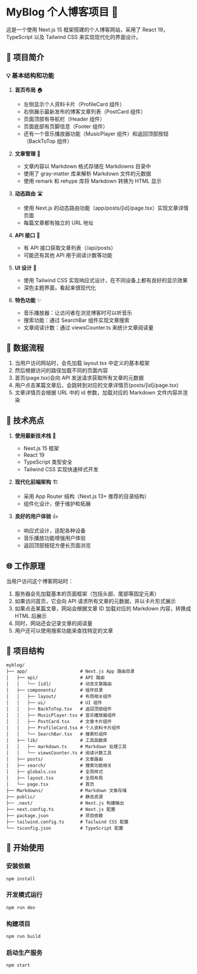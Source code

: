 # MyBlog 个人博客项目 🚀

这是一个使用 Next.js 15 框架搭建的个人博客网站，采用了 React 19，TypeScript 以及 Tailwind CSS 来实现现代化的界面设计。

## 🌈 项目简介

### 💡 基本结构和功能

1. **首页布局** 🏠
   - 左侧显示个人资料卡片（ProfileCard 组件）
   - 右侧展示最新发布的博客文章列表（PostCard 组件）
   - 页面顶部有导航栏（Header 组件）
   - 页面底部有页脚信息（Footer 组件）
   - 还有一个音乐播放器功能（MusicPlayer 组件）和返回顶部按钮（BackToTop 组件）

2. **文章管理** 📝
   - 文章内容以 Markdown 格式存储在 Markdowns 目录中
   - 使用了 gray-matter 库来解析 Markdown 文件的元数据
   - 使用 remark 和 rehype 库将 Markdown 转换为 HTML 显示

3. **动态路由** 🛣️
   - 使用 Next.js 的动态路由功能（app/posts/[id]/page.tsx）实现文章详情页面
   - 每篇文章都有独立的 URL 地址

4. **API 接口** 🔌
   - 有 API 接口获取文章列表（/api/posts）
   - 可能还有其他 API 用于阅读计数等功能

5. **UI 设计** 🎨
   - 使用 Tailwind CSS 实现响应式设计，在不同设备上都有良好的显示效果
   - 深色主题界面，看起来很现代化

6. **特色功能** ✨
   - 音乐播放器：让访问者在浏览博客时可以听音乐
   - 搜索功能：通过 SearchBar 组件实现文章搜索
   - 文章阅读计数：通过 viewsCounter.ts 来统计文章阅读量

## 🔄 数据流程

1. 当用户访问网站时，会先加载 layout.tsx 中定义的基本框架
2. 然后根据访问的路径加载不同的页面内容
3. 首页(page.tsx)会向 API 发送请求获取所有文章的元数据
4. 用户点击某篇文章后，会跳转到对应的文章详情页(posts/[id]/page.tsx)
5. 文章详情页会根据 URL 中的 id 参数，加载对应的 Markdown 文件内容并渲染

## 📱 技术亮点

1. **使用最新技术栈** 🚀
   - Next.js 15 框架
   - React 19
   - TypeScript 类型安全
   - Tailwind CSS 实现快速样式开发

2. **现代化前端架构** 🏗️
   - 采用 App Router 结构（Next.js 13+ 推荐的目录结构）
   - 组件化设计，便于维护和拓展

3. **良好的用户体验** 👍
   - 响应式设计，适配各种设备
   - 音乐播放功能增强用户体验
   - 返回顶部按钮方便长页面浏览

## 🌐 工作原理

当用户访问这个博客网站时：
1. 服务器会先加载基本的页面框架（包括头部、尾部等固定元素）
2. 如果访问首页，它会向 API 请求所有文章的元数据，并以卡片形式展示
3. 如果点击某篇文章，网站会根据文章 ID 加载对应的 Markdown 内容，转换成 HTML 后展示
4. 同时，网站还会记录文章的阅读量
5. 用户还可以使用搜索功能来查找特定的文章

## 📂 项目结构

```
myblog/
├── app/                    # Next.js App 路由目录
│   ├── api/                # API 路由
│   │   └── [id]/           # 动态文章路由
│   ├── components/         # 组件目录
│   │   ├── layout/         # 布局相关组件
│   │   ├── ui/             # UI 组件
│   │   ├── BackToTop.tsx   # 返回顶部组件
│   │   ├── MusicPlayer.tsx # 音乐播放器组件
│   │   ├── PostCard.tsx    # 文章卡片组件
│   │   ├── ProfileCard.tsx # 个人资料卡片组件
│   │   └── SearchBar.tsx   # 搜索栏组件
│   ├── lib/                # 工具函数库
│   │   ├── markdown.ts     # Markdown 处理工具
│   │   └── viewsCounter.ts # 阅读计数工具
│   ├── posts/              # 文章路由
│   ├── search/             # 搜索功能相关
│   ├── globals.css         # 全局样式
│   ├── layout.tsx          # 全局布局
│   └── page.tsx            # 首页
├── Markdowns/              # Markdown 文章存储
├── public/                 # 静态资源
├── .next/                  # Next.js 构建输出
├── next.config.ts          # Next.js 配置
├── package.json            # 项目依赖
├── tailwind.config.ts      # Tailwind CSS 配置
└── tsconfig.json           # TypeScript 配置
```

## 🚀 开始使用

### 安装依赖

```bash
npm install
```

### 开发模式运行

```bash
npm run dev
```

### 构建项目

```bash
npm run build
```

### 启动生产服务

```bash
npm start
```
